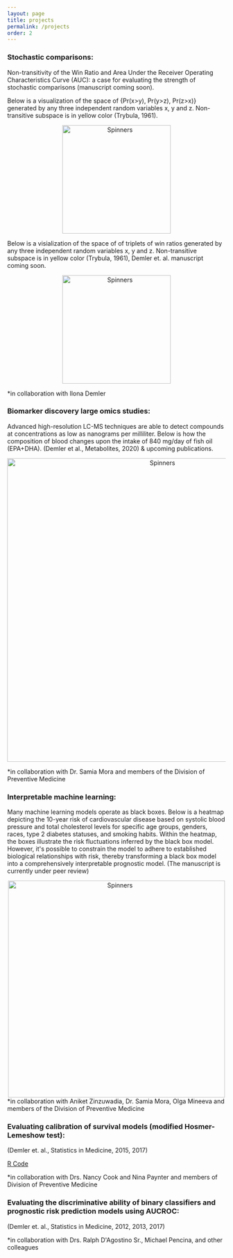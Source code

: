 ```yaml
---
layout: page
title: projects
permalink: /projects
order: 2
---
```



### Stochastic comparisons:

Non-transitivity of the Win Ratio and Area Under the Receiver Operating Characteristics Curve (AUC): a case for evaluating the strength of stochastic comparisons (manuscript coming soon).

Below is a visualization of the space of {Pr(x>y), Pr(y>z), Pr(z>x)} generated by any three independent random variables x, y and z. Non-transitive subspace is in yellow color (Trybula, 1961).

<!-- #![image-title-here](/media/AUC_rotation.mov){:class="img-responsive"}
[image-title-here](/media/AUC_rotation.mov){:class="img-responsive"} -->

<!-- <iframe width="420" height="315" src="media/AUC_rotation.mov" frameborder="0" allowfullscreen></iframe> -->

<!-- <iframe width="480" height="360" src="media/AUC_rotation.mov" frameborder="0"> </iframe> -->
<center>
    <image src="/media/auc_demo.gif" alt="Spinners" width="250" /> 
</center>

Below is a visialization of the space of of triplets of win ratios generated by any three independent random variables x, y and z. Non-transitive subspace is in yellow color  (Trybula, 1961), Demler et. al. manuscript coming soon.

<center>
<image src="/media/WR_rotation_15sec.gif" alt="Spinners" width="250" /> 
</center>

*in collaboration with Ilona Demler

### Biomarker discovery large omics studies:

Advanced high-resolution LC-MS techniques are able to detect compounds at concentrations as low as nanograms per milliliter. Below is how the composition of blood changes upon the intake of 840 mg/day of fish oil (EPA+DHA).  (Demler et al., Metabolites, 2020) & upcoming publications.
<center>
    <image src="/media/Volcano_code09012023_v2-page-0.gif" alt="Spinners" width="700" /> 
</center>

*in collaboration with Dr. Samia Mora and members of the Division of Preventive Medicine

### Interpretable machine learning:

Many machine learning models operate as black boxes. Below is a heatmap depicting the 10-year risk of cardiovascular disease based on systolic blood pressure and total cholesterol levels for specific age groups, genders, races, type 2 diabetes statuses, and smoking habits. Within the heatmap, the boxes illustrate the risk fluctuations inferred by the black box model. However, it's possible to constrain the model to adhere to established biological relationships with risk, thereby transforming a black box model into a comprehensively interpretable prognostic model. (The manuscript is currently under peer review)

<center>
    <image src="/media/XGB_hallucinations.gif" alt="Spinners" width="500" /> 
</center>
*in collaboration with Aniket Zinzuwadia, Dr. Samia Mora, Olga Mineeva and members of the Division of Preventive Medicine 

### Evaluating calibration of survival models (modified Hosmer-Lemeshow test):
(Demler et. al., Statistics in Medicine, 2015, 2017)

[R Code](https://ncook.bwh.harvard.edu/r-code.html)

*in collaboration with Drs. Nancy Cook and Nina Paynter and members of Division of Preventive Medicine

### Evaluating the discriminative ability of binary classifiers and prognostic risk prediction models using AUCROC:
(Demler et. al., Statistics in Medicine, 2012, 2013, 2017)

*in collaboration with Drs. Ralph D'Agostino Sr., Michael Pencina, and other colleagues